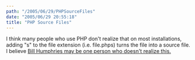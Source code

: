 ```yaml
---
path: "/2005/06/29/PHPSourceFiles" 
date: "2005/06/29 20:55:18" 
title: "PHP Source Files" 
---
```

I think many people who use PHP don't realize that on most installations, adding "s" to the file extension (i.e. file.phps) turns the file into a source file. I believe <a href="http://www.whump.com/moreLikeThis/link/04225">Bill Humphries may be one person who doesn't realize this.</a>